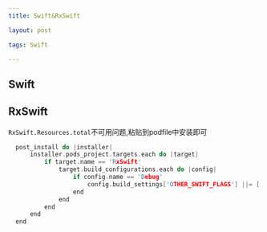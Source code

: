 ```yaml
---
title: Swift&RxSwift

layout: post

tags: Swift

---
```


## Swift
## RxSwift 
`RxSwift.Resources.total`不可用问题,粘贴到podfile中安装即可

```c
  post_install do |installer|
      installer.pods_project.targets.each do |target|
          if target.name == 'RxSwift'
              target.build_configurations.each do |config|
                  if config.name == 'Debug'
                      config.build_settings['OTHER_SWIFT_FLAGS'] ||= ['-D', 'TRACE_RESOURCES']
                  end
              end
          end
      end
  end
```

